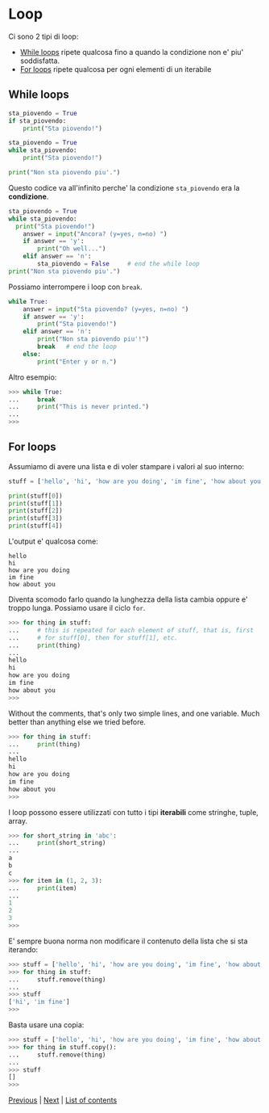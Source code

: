 # Loop

Ci sono 2 tipi di loop:

- [While loops](#while-loops) ripete qualcosa fino a quando la condizione non e' piu' soddisfatta.
- [For loops](#for-loops) ripete qualcosa per ogni elementi di un iterabile

## While loops

```python
sta_piovendo = True
if sta_piovendo:
    print("Sta piovendo!")
```

```python
sta_piovendo = True
while sta_piovendo:
    print("Sta piovendo!")

print("Non sta piovendo piu'.")
```

Questo codice va all'infinito perche' la condizione `sta_piovendo` era la **condizione**.

```python
sta_piovendo = True
while sta_piovendo:
  print("Sta piovendo!")
    answer = input("Ancora? (y=yes, n=no) ")
    if answer == 'y':
        print("Oh well...")
    elif answer == 'n':
        sta_piovendo = False     # end the while loop
print("Non sta piovendo piu'.")
```

Possiamo interrompere i loop con `break`.

```python
while True:
    answer = input("Sta piovendo? (y=yes, n=no) ")
    if answer == 'y':
        print("Sta piovendo!")
    elif answer == 'n':
        print("Non sta piovendo piu'!")
        break   # end the loop
    else:
        print("Enter y or n.")
```

Altro esempio:
```python
>>> while True:
...     break
...     print("This is never printed.")
...
>>>
```

## For loops

Assumiamo di avere una lista e di voler stampare i valori al suo interno:

```python
stuff = ['hello', 'hi', 'how are you doing', 'im fine', 'how about you']

print(stuff[0])
print(stuff[1])
print(stuff[2])
print(stuff[3])
print(stuff[4])
```

L'output e' qualcosa come:

    hello
    hi
    how are you doing
    im fine
    how about you

Diventa scomodo farlo quando la lunghezza della lista cambia oppure e' troppo lunga. Possiamo usare il ciclo `for`.

```python
>>> for thing in stuff:
...     # this is repeated for each element of stuff, that is, first
...     # for stuff[0], then for stuff[1], etc.
...     print(thing)
...
hello
hi
how are you doing
im fine
how about you
>>>
```

Without the comments, that's only two simple lines, and one variable.
Much better than anything else we tried before.

```python
>>> for thing in stuff:
...     print(thing)
...
hello
hi
how are you doing
im fine
how about you
>>>
```

I loop possono essere utilizzati con tutto i tipi **iterabili** come stringhe, tuple, array.

```python
>>> for short_string in 'abc':
...     print(short_string)
...
a
b
c
>>> for item in (1, 2, 3):
...     print(item)
...
1
2
3
>>>
```

E' sempre buona norma non modificare il contenuto della lista che si sta iterando:

```python
>>> stuff = ['hello', 'hi', 'how are you doing', 'im fine', 'how about you']
>>> for thing in stuff:
...     stuff.remove(thing)
...
>>> stuff
['hi', 'im fine']
>>>
```

Basta usare una copia:

```python
>>> stuff = ['hello', 'hi', 'how are you doing', 'im fine', 'how about you']
>>> for thing in stuff.copy():
...     stuff.remove(thing)
...
>>> stuff
[]
>>>
```

[Previous](lists-and-tuples.md) | [Next](zip-and-enumerate.md) |
[List of contents](../README.md#basics)
